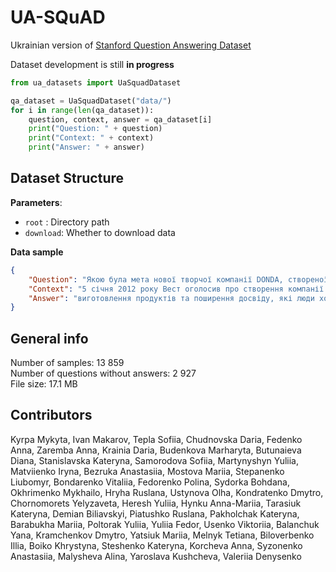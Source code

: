 # UA-SQuAD
Ukrainian version of [Stanford Question Answering Dataset](https://rajpurkar.github.io/SQuAD-explorer/)

Dataset development is still **in progress**

```python
from ua_datasets import UaSquadDataset

qa_dataset = UaSquadDataset("data/")
for i in range(len(qa_dataset)):
    question, context, answer = qa_dataset[i]
    print("Question: " + question)
    print("Context: " + context)
    print("Answer: " + answer)
```

## Dataset Structure
__Parameters__:</br>
- `root` : Directory path
- `download`: Whether to download data
 
__Data sample__
```json
{
    "Question": "Якою була мета нової творчої компанії DONDA, створеної Каньє?",
    "Context": "5 січня 2012 року Вест оголосив про створення компанії ...",
    "Answer": "виготовлення продуктів та поширення досвіду, які люди хочуть отримати й можуть собі дозволити"
}
```

## General info
Number of samples: 13 859  
Number of questions without answers: 2 927  
File size: 17.1 MB  


## Contributors
Kyrpa Mykyta, Ivan Makarov, Tepla Sofiia, Chudnovska Daria, Fedenko Anna, Zaremba Anna, Krainia Daria, Budenkova Marharyta, 
Butunaieva Diana, Stanislavska Kateryna, Samorodova Sofiia, Martynyshyn Yuliia, Matviienko Iryna, Bezruka Anastasiia, 
Mostova Mariia, Stepanenko Liubomyr, Bondarenko Vitaliia, Fedorenko Polina, Sydorka Bohdana, Okhrimenko Mykhailo, 
Hryha Ruslana, Ustynova Olha, Kondratenko Dmytro, Chornomorets Yelyzaveta, Heresh Yuliia, Hynku Anna-Mariia, Tarasiuk Kateryna, 
Demian Biliavskyi, Piatushko Ruslana, Pakholchak Kateryna, Barabukha Mariia, Poltorak Yuliia, Yuliia Fedor, Usenko Viktoriia, 
Balanchuk Yana, Kramchenkov Dmytro, Yatsiuk Mariia, Melnyk Tetiana, Biloverbenko Illia, Boiko Khrystyna, Steshenko Kateryna, 
Korcheva Anna, Syzonenko Anastasiia, Malysheva Alina, Yaroslava Kushcheva, Valeriia Denysenko

